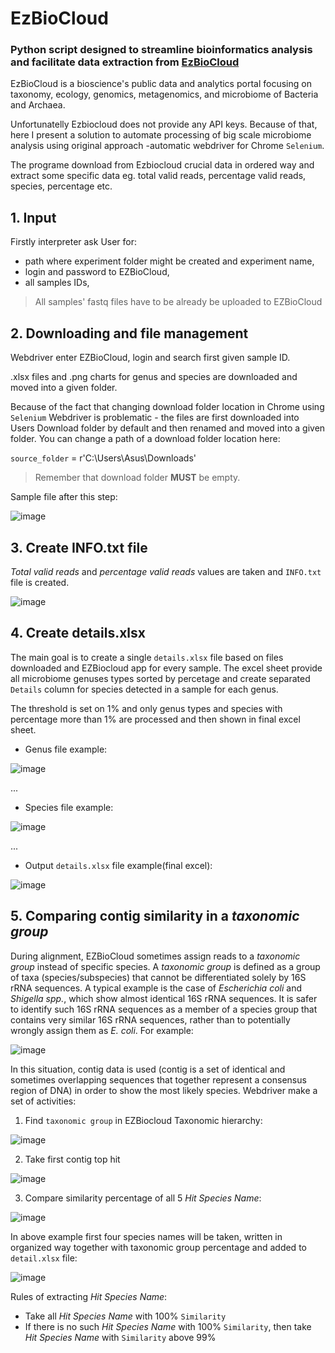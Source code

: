 # EzBioCloud 
### Python script designed to streamline bioinformatics analysis and facilitate data extraction from [EzBioCloud](https://www.ezbiocloud.net/)

EzBioCloud is a bioscience's public data and analytics portal focusing on taxonomy, ecology, genomics, metagenomics, and microbiome of Bacteria and Archaea. 

Unfortunatelly Ezbiocloud does not provide any API keys. Because of that, here I present a solution to automate processing of big scale microbiome analysis using original approach -automatic webdriver for Chrome `Selenium`. 

The programe download from Ezbiocloud crucial data in ordered way and extract some specific data eg. total valid reads, percentage valid reads, species, percentage etc.

## 1. Input
Firstly interpreter ask User for:
- path where experiment folder might be created and experiment name,
- login and password to EZBioCloud,
- all samples IDs,

> All samples' fastq files have to be already be uploaded to EZBioCloud

## 2. Downloading and file management

Webdriver enter EZBioCloud, login and search first given sample ID.

.xlsx files and .png charts for genus and species are downloaded and moved into a given folder.

Because of the fact that changing download folder location in Chrome using `Selenium` Webdriver is problematic - the files are first downloaded into Users Download folder by default and then renamed and moved into a given folder.
You can change a path of a download folder location here:

`source_folder` = r'C:\Users\Asus\Downloads\'

>Remember that download folder **MUST** be empty.

Sample file after this step:

![image](https://github.com/janklaszczyk/EzBioCloud-automation/assets/129321529/5b477672-29e0-4908-8f41-c1fa2fbacd91)

## 3. Create INFO.txt file

_Total valid reads_ and _percentage valid reads_ values are taken and `INFO.txt` file is created.

![image](https://github.com/janklaszczyk/EzBioCloud-automation/assets/129321529/e1f9ce38-3759-4712-8174-e0a74eb4ce6d)

## 4. Create details.xlsx

The main goal is to create a single `details.xlsx` file based on files downloaded and EZBiocloud app for every sample. The excel sheet provide all microbiome genuses types sorted by percetage and create separated `Details` column for species detected in a sample for each genus.

The threshold is set on 1% and only genus types and species with percentage more than 1% are processed and then shown in final excel sheet.

+ Genus file example:

![image](https://github.com/janklaszczyk/EzBioCloud-automation/assets/129321529/93bba852-c490-4fe4-87d9-6377c94c2380)

...

+ Species file example:

![image](https://github.com/janklaszczyk/EzBioCloud-automation/assets/129321529/c513fa26-e695-4cad-92b9-9d4273c0dc13)

...

+ Output `details.xlsx` file example(final excel):

![image](https://github.com/janklaszczyk/EzBioCloud-automation/assets/129321529/4252369e-9154-4c8f-ab01-c13ef9c3180f)

## 5. Comparing contig similarity in a _taxonomic group_

During alignment, EZBioCloud sometimes assign reads to a _taxonomic group_ instead of specific species.  A _taxonomic group_ is defined as a group of taxa (species/subspecies) that cannot be differentiated solely by 16S rRNA sequences. A typical example is the case of _Escherichia coli_ and _Shigella spp._, which show almost identical 16S rRNA sequences. It is safer to identify such 16S rRNA sequences as a member of a species group that contains very similar 16S rRNA sequences, rather than to potentially wrongly assign them as _E. coli_. For example:

![image](https://github.com/janklaszczyk/EzBioCloud-automation/assets/129321529/a132aa0e-6ec8-44cf-bb38-51ec288d8c2b)


In this situation, contig data is used (contig is a set of identical and sometimes overlapping sequences that together represent a consensus region of DNA) in order to show the most likely species. Webdriver make a set of activities:
1. Find `taxonomic group` in EZBiocloud Taxonomic hierarchy:

![image](https://github.com/janklaszczyk/EzBioCloud-automation/assets/129321529/1a7a8a65-0499-4e00-a1fe-6a73106c619c)

2. Take first contig top hit

![image](https://github.com/janklaszczyk/EzBioCloud-automation/assets/129321529/5cfd5136-0556-4036-830d-a8c5f20cd9f7)

3. Compare similarity percentage of all 5 _Hit Species Name_:

![image](https://github.com/janklaszczyk/EzBioCloud-automation/assets/129321529/9e1e0b08-a861-440a-a08b-50668c0f29fe)

In above example first four species names will be taken, written in organized way together with taxonomic group percentage and added to `detail.xlsx` file:

![image](https://github.com/janklaszczyk/EzBioCloud-automation/assets/129321529/c680d693-ec0f-436e-a287-55da6cbe3653)

Rules of extracting _Hit Species Name_:
  - Take all _Hit Species Name_ with 100% `Similarity`
  - If there is no such _Hit Species Name_ with 100% `Similarity`, then take _Hit Species Name_ with `Similarity` above 99%

